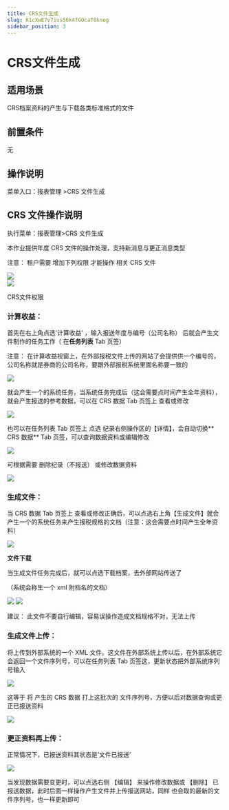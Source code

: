 ```yaml
---
title: CRS文件生成
slug: K1cXwE7v7ius56k4fGOcaT0kneg
sidebar_position: 3
---
```



# CRS文件生成

## 适用场景

CRS档案资料的产生与下载各类标准格式的文件

## 前置条件

无

## 操作说明

菜单入口：报表管理 &gt;CRS 文件生成

## CRS 文件操作说明

执行菜单：报表管理&gt;CRS 文件生成

本作业提供年度 CRS 文件的操作处理，支持新消息与更正消息类型

注意： 租户需要 增加下列权限 才能操作 相关 CRS 文件

<div class="grid gap-3 grid-cols-2">
<div>
<img src="/assets/EnXebgC44oXOShxhH1DcB1E2nxf.png"/>
</div>
<div>
<img src="/assets/CDcmb7HhuoHyiExMSqJcYZGzntH.png"/>

<p>CRS文件权限</p>
</div>
</div>

### **计算收益**： 

首先在右上角点选'计算收益' ，输入报送年度与编号（公司名称） 后就会产生文件制作的任务工作（ 在**任务列表** Tab 页签）

注意： 在计算收益视窗上，在外部报税文件上传的网站了会提供供一个编号的，公司名称就是券商的公司名称，要跟外部报税系统里面名称要一致的

<img src="/assets/YoODbqHBToxNU4x3YBBcILRdnmb.png"/>

就会产生一个的系统任务，当系统任务完成后（这会需要点时间产生全年资料），就会产生报送的参考数据，可以在 CRS 数据 Tab 页签上 查看或修改

<img src="/assets/POQ0bbNtfo3AhAxnUy3coGuJnuc.png"/>

也可以在任务列表 Tab 页签上 点选 纪录右侧操作区的【详情】，会自动切换** CRS 数据** Tab 页签，可以查询数据资料或编辑修改

<img src="/assets/Dx7WbkfedoovWUxelGoc2Wsbnwb.png"/>

可根据需要 删除纪录（不报送） 或修改数据资料

<img src="/assets/Dt4NbKaOPoYWyOxPqkJctok3n5f.png"/>

### **生成文件**： 

当 CRS 数据 Tab 页签上 查看或修改正确后，可以点选右上角【生成文件】就会产生一个的系统任务来产生报税规格的文档（注意：这会需要点时间产生全年资料）

<img src="/assets/R8q1bVKyVonG6QxthQGcuwONn9g.png"/>

**文件下载**

当生成文件任务完成后，就可以点选下载档案，去外部网站传送了

（系统会称生一个 xml 附档名的文档）

<img src="/assets/DLFLbtjZdophJpx5oQtcuJc6nsG.png"/>

<img src="/assets/Ymovbhiv5owQW0xDGGqc6wZfnlg.png"/>

建议： 此文件不要自行编辑，容易误操作造成文档规格不对，无法上传

### **生成文件上传**： 

将上传到外部系统的一个 XML 文件。这文件在外部系统上传以后，在外部系统它会返回一个文件序列号，可以在任务列表 Tab 页签这，更新状态把外部系统序列号输入

<img src="/assets/VhdGbQg1voJTTFxW8Ykc3PGznHf.png"/>

这等于 将 产生的 CRS 数据 打上这批次的 文件序列号，方便以后对数据查询或更正已报送资料

<img src="/assets/JvAibBlwIoAl9qx0RpyclCPAnFc.png"/>

### **更正资料再上传**： 

正常情况下，已报送资料其状态是‘文件已报送'

<img src="/assets/V92Bbt2emoWsBzx2v6tcQLSynKd.png"/>

当发现数据需要变更时，可以点选右侧 【编辑】 来操作修改数据或 【删除】 已报送数据，此时后面一样操作产生文件并上传报送网站，同样 也会取的最新的文件序列号，也一样更新即可

